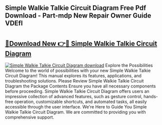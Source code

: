 ## Simple Walkie Talkie Circuit Diagram Free Pdf Download - Part-mdp New Repair Owner Guide VDEfI

# <h2><a href="http://dftklu.blite.top/?on=Simple+Walkie+Talkie+Circuit+Diagram">🔗Download New 👉🔴 Simple Walkie Talkie Circuit Diagram</a></h2>

[![Simple Walkie Talkie Circuit Diagram download](https://i.imgur.com/lujVjoI.png)](http://dftklu.blite.top/?on=Simple+Walkie+Talkie+Circuit+Diagram)
Explore the Possibilities Welcome to the world of possibilities with your new Simple Walkie Talkie Circuit Diagram! This manual explores its features, applications, and troubleshooting solutions. Please Review Simple Walkie Talkie Circuit Diagram the Package Contents Ensure you have all necessary components before proceeding. Simple Walkie Talkie Circuit Diagram offers users an impressive collection of advanced features, such as gesture control, hands-free operation, customizable shortcuts, and automated tasks, all easily accessible through the user interface. We're Here to Guide You Simple Walkie Talkie Circuit Diagram. We are committed to providing you with comprehensive support.
